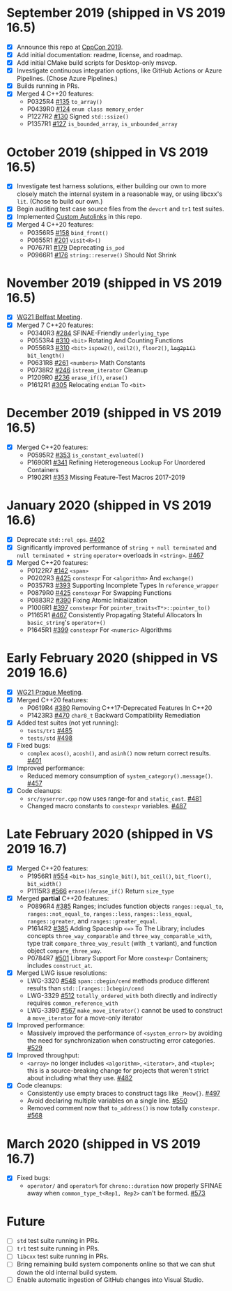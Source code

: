 # September 2019 (shipped in VS 2019 16.5)
- [X] Announce this repo at [CppCon 2019](https://cppcon.org/).
- [X] Add initial documentation: readme, license, and roadmap.
- [X] Add initial CMake build scripts for Desktop-only msvcp.
- [X] Investigate continuous integration options, like GitHub Actions or Azure Pipelines. (Chose Azure Pipelines.)
- [X] Builds running in PRs.
- [X] Merged 4 C++20 features:
  - P0325R4 [#135](https://github.com/microsoft/STL/pull/135) `to_array()`
  - P0439R0 [#124](https://github.com/microsoft/STL/pull/124) `enum class memory_order`
  - P1227R2 [#130](https://github.com/microsoft/STL/pull/130) Signed `std::ssize()`
  - P1357R1 [#127](https://github.com/microsoft/STL/pull/127) `is_bounded_array`, `is_unbounded_array`

# October 2019 (shipped in VS 2019 16.5)
- [X] Investigate test harness solutions, either building our own to more closely match the internal system in a reasonable way, or using libcxx's `lit`. (Chose to build our own.)
- [X] Begin auditing test case source files from the `devcrt` and `tr1` test suites.
- [X] Implemented [Custom Autolinks](https://github.com/microsoft/STL/wiki/Custom-Autolinks) in this repo.
- [X] Merged 4 C++20 features:
  - P0356R5 [#158](https://github.com/microsoft/STL/pull/158) `bind_front()`
  - P0655R1 [#201](https://github.com/microsoft/STL/pull/201) `visit<R>()`
  - P0767R1 [#179](https://github.com/microsoft/STL/pull/179) Deprecating `is_pod`
  - P0966R1 [#176](https://github.com/microsoft/STL/pull/176) `string::reserve()` Should Not Shrink

# November 2019 (shipped in VS 2019 16.5)
- [X] [WG21 Belfast Meeting](https://wg21.link/n4814).
- [X] Merged 7 C++20 features:
  - P0340R3 [#284](https://github.com/microsoft/STL/pull/284) SFINAE-Friendly `underlying_type`
  - P0553R4 [#310](https://github.com/microsoft/STL/pull/310) `<bit>` Rotating And Counting Functions
  - P0556R3 [#310](https://github.com/microsoft/STL/pull/310) `<bit>` `ispow2()`, `ceil2()`, `floor2()`, ~~`log2p1()`~~ `bit_length()`
  - P0631R8 [#261](https://github.com/microsoft/STL/pull/261) `<numbers>` Math Constants
  - P0738R2 [#246](https://github.com/microsoft/STL/pull/246) `istream_iterator` Cleanup
  - P1209R0 [#236](https://github.com/microsoft/STL/pull/236) `erase_if()`, `erase()`
  - P1612R1 [#305](https://github.com/microsoft/STL/pull/305) Relocating `endian` To `<bit>`

# December 2019 (shipped in VS 2019 16.5)
- [X] Merged C++20 features:
  - P0595R2 [#353](https://github.com/microsoft/STL/pull/353) `is_constant_evaluated()`
  - P1690R1 [#341](https://github.com/microsoft/STL/pull/341) Refining Heterogeneous Lookup For Unordered Containers
  - P1902R1 [#353](https://github.com/microsoft/STL/pull/353) Missing Feature-Test Macros 2017-2019

# January 2020 (shipped in VS 2019 16.6)
- [X] Deprecate `std::rel_ops`. [#402](https://github.com/microsoft/STL/pull/402)
- [X] Significantly improved performance of `string + null terminated` and `null terminated + string` `operator+` overloads in `<string>`. [#467](https://github.com/microsoft/STL/pull/467)
- [X] Merged C++20 features:
  - P0122R7 [#142](https://github.com/microsoft/STL/pull/142) `<span>`
  - P0202R3 [#425](https://github.com/microsoft/STL/pull/425) `constexpr` For `<algorithm>` And `exchange()`
  - P0357R3 [#393](https://github.com/microsoft/STL/pull/393) Supporting Incomplete Types In `reference_wrapper`
  - P0879R0 [#425](https://github.com/microsoft/STL/pull/425) `constexpr` For Swapping Functions
  - P0883R2 [#390](https://github.com/microsoft/STL/pull/390) Fixing Atomic Initialization
  - P1006R1 [#397](https://github.com/microsoft/STL/pull/397) `constexpr` For `pointer_traits<T*>::pointer_to()`
  - P1165R1 [#467](https://github.com/microsoft/STL/pull/467) Consistently Propagating Stateful Allocators In `basic_string`'s `operator+()`
  - P1645R1 [#399](https://github.com/microsoft/STL/pull/399) `constexpr` For `<numeric>` Algorithms

# Early February 2020 (shipped in VS 2019 16.6)
- [X] [WG21 Prague Meeting](https://wg21.link/n4817).
- [X] Merged C++20 features:
  - P0619R4 [#380](https://github.com/microsoft/STL/pull/380) Removing C++17-Deprecated Features In C++20
  - P1423R3 [#470](https://github.com/microsoft/STL/pull/470) `char8_t` Backward Compatibility Remediation
- [X] Added test suites (not yet running):
  - `tests/tr1` [#485](https://github.com/microsoft/STL/pull/485)
  - `tests/std` [#498](https://github.com/microsoft/STL/pull/498)
- [X] Fixed bugs:
  - `complex` `acos()`, `acosh()`, and `asinh()` now return correct results. [#401](https://github.com/microsoft/STL/pull/401)
- [X] Improved performance:
  - Reduced memory consumption of `system_category().message()`. [#457](https://github.com/microsoft/STL/pull/457)
- [X] Code cleanups:
  - `src/syserror.cpp` now uses range-for and `static_cast`. [#481](https://github.com/microsoft/STL/pull/481)
  - Changed macro constants to `constexpr` variables. [#487](https://github.com/microsoft/STL/pull/487)

# Late February 2020 (shipped in VS 2019 16.7)
- [X] Merged C++20 features:
  - P1956R1 [#554](https://github.com/microsoft/STL/issues/554) `<bit>` `has_single_bit()`, `bit_ceil()`, `bit_floor()`, `bit_width()`
  - P1115R3 [#566](https://github.com/microsoft/STL/pull/566) `erase()`/`erase_if()` Return `size_type`
- [X] Merged **partial** C++20 features:
  - P0896R4 [#385](https://github.com/microsoft/STL/pull/385) Ranges; includes function objects `ranges::equal_to`, `ranges::not_equal_to`, `ranges::less`, `ranges::less_equal`, `ranges::greater`, and `ranges::greater_equal`.
  - P1614R2 [#385](https://github.com/microsoft/STL/pull/385) Adding Spaceship `<=>` To The Library; includes concepts `three_way_comparable` and `three_way_comparable_with`, type trait `compare_three_way_result` (with `_t` variant), and function object `compare_three_way`.
  - P0784R7 [#501](https://github.com/microsoft/STL/pull/501) Library Support For More `constexpr` Containers; includes `construct_at`.
- [X] Merged LWG issue resolutions:
  - LWG-3320 [#548](https://github.com/microsoft/STL/pull/548) `span::cbegin/cend` methods produce different results than `std::[ranges::]cbegin/cend`
  - LWG-3329 [#512](https://github.com/microsoft/STL/pull/512) `totally_ordered_with` both directly and indirectly requires `common_reference_with`
  - LWG-3390 [#567](https://github.com/microsoft/STL/pull/567) `make_move_iterator()` cannot be used to construct a `move_iterator` for a move-only iterator
- [X] Improved performance:
  - Massively improved the performance of `<system_error>` by avoiding the need for synchronization when constructing error categories. [#529](https://github.com/microsoft/STL/pull/529)
- [X] Improved throughput:
  - `<array>` no longer includes `<algorithm>`, `<iterator>`, and `<tuple>`; this is a source-breaking change for projects that weren't strict about including what they use. [#482](https://github.com/microsoft/STL/pull/482)
- [X] Code cleanups:
  - Consistently use empty braces to construct tags like `_Meow{}`. [#497](https://github.com/microsoft/STL/pull/497)
  - Avoid declaring multiple variables on a single line. [#550](https://github.com/microsoft/STL/pull/550)
  - Removed comment now that `to_address()` is now totally `constexpr`. [#568](https://github.com/microsoft/STL/pull/568)

# March 2020 (shipped in VS 2019 16.7)

- [X] Fixed bugs:
  - `operator/` and `operator%` for `chrono::duration` now properly SFINAE away when `common_type_t<Rep1, Rep2>` can't be formed. [#573](https://github.com/microsoft/STL/pull/573)

# Future
- [ ] `std` test suite running in PRs.
- [ ] `tr1` test suite running in PRs.
- [ ] `libcxx` test suite running in PRs.
- [ ] Bring remaining build system components online so that we can shut down the old internal build system.
- [ ] Enable automatic ingestion of GitHub changes into Visual Studio.